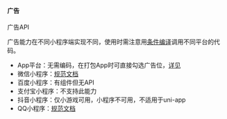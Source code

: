 #### 广告

广告API

广告能力在不同小程序端实现不同，使用时需注意用[条件编译](https://uniapp.dcloud.io/platform)调用不同平台的代码。

- App平台：无需编码，在打包App时可直接勾选广告位，[详见](https://dcloud.io/dad.html)
- 微信小程序：[规范文档](https://developers.weixin.qq.com/miniprogram/dev/api/wx.createRewardedVideoAd.html)
- 百度小程序：有组件但无API
- 支付宝小程序：不支持此能力
- 抖音小程序：仅小游戏可用，小程序不可用，不适用于uni-app
- QQ小程序：[规范文档](https://q.qq.com/wiki/develop/miniprogram/API/ad/qq.createRewardedVideoAd.html)